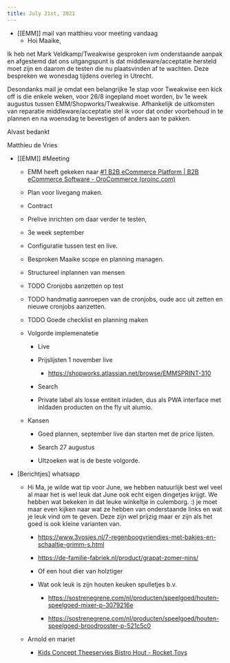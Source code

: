 ```yaml
---
title: July 21st, 2021
---
```


- [[EMM]] mail van matthieu voor meeting vandaag 
	 - Hoi Maaike,

Ik heb net Mark Veldkamp/Tweakwise gesproken ivm onderstaande aanpak en afgestemd dat ons uitgangspunt is dat middleware/acceptatie hersteld moet zijn en daarom de testen  die nu plaatsvinden af te wachten. Deze bespreken we wonesdag tijdens overleg in Utrecht.

Desondanks mail je omdat een belangrijke 1e stap voor Tweakwise een kick off is die enkele weken, voor 26/8 ingepland moet worden, bv 1e week augustus tussen EMM/Shopworks/Tweakwise. 
Afhankelijk de uitkomsten van reparatie middleware/acceptatie stel ik voor dat onder voorbehoud in te plannen en na woensdag te bevestigen of anders aan te pakken.

Alvast bedankt

Matthieu de Vries


- [[EMM]] #Meeting 
	 - EMM heeft gekeken naar [#1 B2B eCommerce Platform | B2B eCommerce Software - OroCommerce (oroinc.com)](https://oroinc.com/b2b-ecommerce/)

	 - Plan voor livegang maken.

	 - Contract 

	 - Prelive inrichten om daar verder te testen,

	 - 3e week september 

	 - Configuratie tussen test en live.

	 - Besproken Maaike scope en planning managen.

	 - Structureel inplannen van mensen 

	 - TODO Cronjobs aanzetten op test

	 - TODO handmatig aanroepen van de cronjobs, oude acc uit zetten en nieuwe cronjobs aanzetten.

	 - TODO Goede checklist en planning maken 

	 - Volgorde implemenatetie
		 - Live

		 - Prijslijsten 1 november live
			 - https://shopworks.atlassian.net/browse/EMMSPRINT-310

		 - Search

		 - Private label als losse entiteit inladen, dus als PWA interface met inldaden producten on the fly uit alumio.

	 - Kansen 
		 - Goed plannen, september live dan starten met de price lijsten.

		 - Search 27 augustus 

		 - UItzoeken wat is de beste volgorde.

- [Berichtjes] whatsapp
	 - Hi Ma, je wilde wat tip voor June, we hebben natuurlijk best wel veel al maar het is wel leuk dat June ook echt eigen dingetjes krijgt. We hebben wat bekeken in dat leuke winkeltje in culemborg. :) je moet maar even kijken naar wat ze hebben van onderstaande links en wat je leuk vind om te geven. Deze zijn wel prijzig maar er zijn als het goed is ook kleine varianten van. 
		 - https://www.3vosjes.nl/7-regenboogvriendjes-met-bakjes-en-schaaltje-grimm-s.html 

		 - https://de-familie-fabriek.nl/product/grapat-zomer-nins/ 

		 - Of een hout dier van holztiger

		 - Wat ook leuk is zijn houten keuken spulletjes b.v. 
			 - https://sostrenegrene.com/nl/producten/speelgoed/houten-speelgoed-mixer-p-3079216e

			 - https://sostrenegrene.com/nl/producten/speelgoed/houten-speelgoed-broodrooster-p-521c5c0

	 - Arnold en mariet
		 - [Kids Concept Theeservies Bistro Hout - Rocket Toys](https://www.rockettoys.com/nl/kids-concept-theeservies-bistro-hout-1000455.html)
